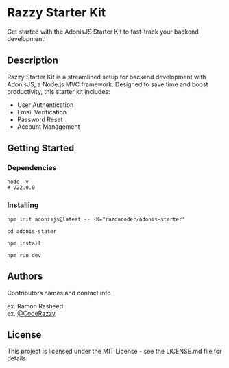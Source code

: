 # Razzy Starter Kit

Get started with the AdonisJS Starter Kit to fast-track your backend development!

## Description

Razzy Starter Kit is a streamlined setup for backend development with AdonisJS, a Node.js MVC framework. Designed to save time and boost productivity, this starter kit includes:

- User Authentication
- Email Verification
- Password Reset
- Account Management

## Getting Started

### Dependencies

```
node -v
# v22.0.0
```

### Installing

```
npm init adonisjs@latest -- -K="razdacoder/adonis-starter"

cd adonis-stater

npm install

npm run dev
```

## Authors

Contributors names and contact info

ex. Ramon Rasheed  
ex. [@CodeRazzy](https://twitter.com/code_razzy)

## License

This project is licensed under the MIT License - see the LICENSE.md file for details
